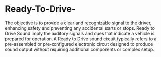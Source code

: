 # Ready-To-Drive-
The objective is to provide a clear and recognizable signal to the driver, enhancing safety and 
preventing any accidental starts or stops. Ready to Drive Sound imply the auditory signals and cues 
that indicate a vehicle is prepared for operation. 
A Ready to Drive sound circuit typically refers to a pre-assembled or pre-configured electronic circuit 
designed to produce sound output without requiring additional components or complex setup. 
